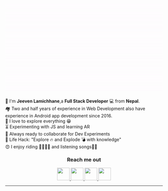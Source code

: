 ![Blue Illustrated General Grocery Supplies Online Service Grocery Facebook Cover (5)](https://raw.githubusercontent.com/MacAlistair1/MacAlistair1.github.io/master/vid/dg.gif)

<p align="left">
 👋 I'm <b>Jeeven Lamichhane</b>,a <b>Full Stack Developer</b> 💻 from <b>Nepal</b>.<br/>
 🏘 Two and half years of experience in Web Development also have experience in Android app development since 2016.<br/>
 🔭 I love to explore everything 😁 <br/>
 ⏳ Experimenting with JS and learning AR<br/>
 🔬 Always ready to collaborate for Dev Experiments<br/>
 🎯 Life Hack: "Explore 🔥 and Explode 💣 with knowledge"<br/>
 😍 I enjoy riding 🚴‍♂️🐱‍💻 and listening songs🎵🎶
<br/>
  <h3 align="center">Reach me out</h3>

<p align="center">
                   
<a href="mailto:info@jeevenlamichhane.com.np" target="_blank" title="Mail me ">
  
  <img src="https://user-images.githubusercontent.com/57852378/93742512-d8c74800-fc0b-11ea-9e64-ec554be7cd59.png"  width="40" height="40"/>
  
  </a>

   <a href="https://github.com/MacAlistair1" target="_blank" title="Explore Mac's code on github">
  
  <img src="https://user-images.githubusercontent.com/57852378/93742503-d664ee00-fc0b-11ea-8f75-db2448ff01f1.png"  width="40" height="40"/>
</a>
  <a href="https://jeevenlamichhane.com.np/" target="_blank" title="Visit My Website">

  <img src="https://user-images.githubusercontent.com/57852378/93742509-d7961b00-fc0b-11ea-958f-ed7497f3b785.png"  width="40" height="40"/>
  </a>

  <a href="https://np.linkedin.com/in/jeeven-lamichhane-%E2%9A%A1%F0%9F%8C%B9-36647816b" target="_blank" title="View My Profile on linkedin">
  <img src="https://user-images.githubusercontent.com/57852378/93742508-d7961b00-fc0b-11ea-9ed8-7ad7b25b71d8.png"  width="40" height="40"/>
  </a>


</p>

---
